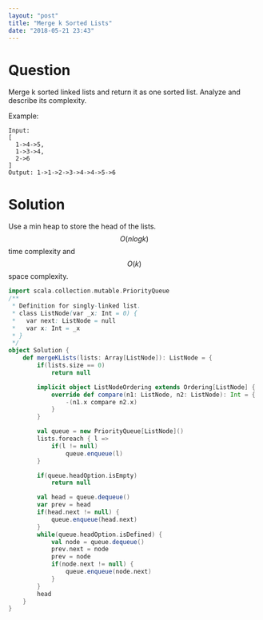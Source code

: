 ```yaml
---
layout: "post"
title: "Merge k Sorted Lists"
date: "2018-05-21 23:43"
---
```


# Question

Merge k sorted linked lists and return it as one sorted list. Analyze and describe its complexity.

Example:
```
Input:
[
  1->4->5,
  1->3->4,
  2->6
]
Output: 1->1->2->3->4->4->5->6
```

# Solution
Use a min heap to store the head of the lists. $$O(nlogk)$$ time complexity and $$O(k)$$ space complexity.

```scala
import scala.collection.mutable.PriorityQueue
/**
 * Definition for singly-linked list.
 * class ListNode(var _x: Int = 0) {
 *   var next: ListNode = null
 *   var x: Int = _x
 * }
 */
object Solution {
    def mergeKLists(lists: Array[ListNode]): ListNode = {
        if(lists.size == 0)
            return null

        implicit object ListNodeOrdering extends Ordering[ListNode] {
            override def compare(n1: ListNode, n2: ListNode): Int = {
                -(n1.x compare n2.x)
            }
        }

        val queue = new PriorityQueue[ListNode]()
        lists.foreach { l =>
            if(l != null)
                queue.enqueue(l)
        }

        if(queue.headOption.isEmpty)
            return null

        val head = queue.dequeue()
        var prev = head
        if(head.next != null) {
            queue.enqueue(head.next)
        }
        while(queue.headOption.isDefined) {
            val node = queue.dequeue()
            prev.next = node
            prev = node
            if(node.next != null) {
                queue.enqueue(node.next)
            }
        }
        head
    }
}
```

